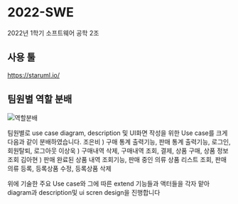 # 2022-SWE
2022년 1학기 소프트웨어 공학 2조   
  
사용 툴
--
https://staruml.io/  


팀원별 역할 분배
---
![역할분배](https://user-images.githubusercontent.com/51940808/166106743-4ef52333-0106-473d-acb2-e75955f3b43d.png)  

팀원별로 use case diagram, description 및 UI화면 작성을 위한 Use case를 크게 다음과 같이 분배하였습니다.
조은비 ) 구매 통계 출력기능, 판매 통계 출력기능, 로그인, 회원탈퇴, 로그아웃
이상욱 ) 구매내역 삭제, 구매내역 조회, 결제, 상품 구매, 상품 정보조회
김아현 ) 판매 완료된 상품 내역 조회기능, 판매 중인 의류 상품 리스트 조회, 판매 의류 등록, 등록상품 수정, 등록상품 삭제  

위에 기술한 주요 Use case와 그에 따른 extend 기능들과 액터들을 각자 맡아 diagram과 description및 ui scren design을 진행합니다

